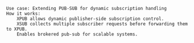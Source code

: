     Use case: Extending PUB-SUB for dynamic subscription handling
    How it works:
        XPUB allows dynamic publisher-side subscription control.
        XSUB collects multiple subscriber requests before forwarding them to XPUB.
        Enables brokered pub-sub for scalable systems.
